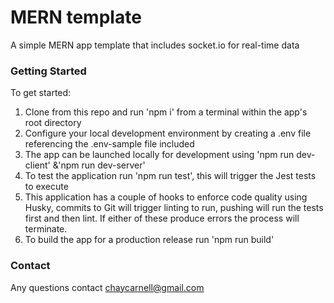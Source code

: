# MERN template

A simple MERN app template that includes socket.io for real-time data

### Getting Started

To get started:

1. Clone from this repo and run 'npm i' from a terminal within the app's root directory
2. Configure your local development environment by creating a .env file referencing the .env-sample file included
3. The app can be launched locally for development using 'npm run dev-client' &'npm run dev-server'
4. To test the application run 'npm run test', this will trigger the Jest tests to execute
5. This application has a couple of hooks to enforce code quality using Husky, commits to Git will trigger linting to run, pushing will run the tests first and then lint. If either of these produce errors the process will terminate.
6. To build the app for a production release run 'npm run build'

### Contact

Any questions contact chaycarnell@gmail.com

